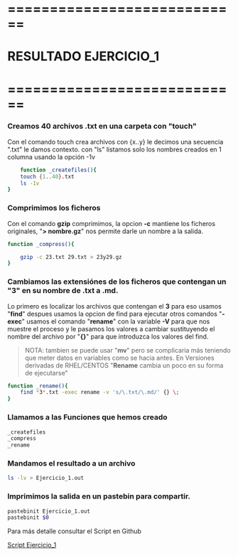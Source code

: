 # ============================
#   RESULTADO EJERCICIO_1
# ============================

### Creamos 40 archivos .txt en una carpeta con "touch"

Con el comando touch crea archivos con {x..y} le decimos una secuencia ".txt" le damos contexto.
con "ls" listamos solo los nombres creados en 1 columna usando la opción -1v

```bash 
	function _createfiles(){
	touch {1..40}.txt
	ls -1v
}
```

### Comprimimos los ficheros

Con el comando **gzip** comprimimos, la opcion **-c** mantiene los ficheros originales, "**> nombre.gz**" nos permite darle un nombre a la salida.

```bash 
function _compress(){

	gzip -c 23.txt 29.txt > 23y29.gz
}
```

### Cambiamos las extensiónes de los ficheros que contengan un "3" en su nombre de .txt a .md.

Lo primero es localizar los archivos que contengan el **3** para eso usamos "**find**" despues usamos la opcion de find para ejecutar otros comandos "**-exec**" usamos el comando "**rename**" con la variable **-V** para que nos muestre el proceso  y le pasamos los valores a cambiar sustituyendo el nombre del archivo por "**{}**" para que introduzca los valores del find.
 
>NOTA: tambien se puede usar "**mv**" pero se complicaria más teniendo que meter datos en variables como se hacia antes.
En Versiones derivadas de RHEL/CENTOS "**Rename** cambia un poco en su forma de ejecutarse"
	
```bash 
function _rename(){
	find *3*.txt -exec rename -v 's/\.txt/\.md/' {} \;
}
```
### Llamamos a las Funciones que hemos creado

```bash 
_createfiles
_compress
_rename
```

### Mandamos el resultado a un archivo 
```bash 
ls -lv > Ejercicio_1.out
```
### Imprimimos la salida en un pastebin para compartir.

```bash 
pastebinit Ejercicio_1.out
pastebinit $0
```

Para más detalle consultar el Script en Github

[Script Ejercicio_1](https://github.com/EliasNP/t.me-shell_cli_bash_scripting/blob/master/ejercicio_1/%40EliasNieva/Ejercicio_1.sh)